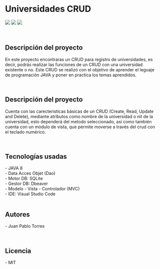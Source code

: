 <h1 aling="center">Universidades CRUD</h1>

<p class = "badges">
<img src="https://img.shields.io/badge/Status-Done-success"> 
<img src="https://img.shields.io/badge/Licnese-MIT-blue">
<img src="https://img.shields.io/badge/Release%20date-February%202023-yellowgreen">
</p>
<br>
<h2>Descripción del proyecto</h2>
<p>
En este proyecto encontraras un CRUD para registro de universidades, es decir, podrás realizar las funciones de un CRUD con una universidad existente o no. Este CRUD se realizó con el objetivo de aprender el leguaje de programación JAVA y poner en practica los temas aprendidos. 
</p>
<br>
<h2>Descripción del proyecto</h2>
<p>
Cuenta con las carecteristicas básicas de un CRUD (Create, Read, Update and Delete), mediante atributos como nombre de la universidad o nit de la universidad, esto dependerá del metodo seleccionado, así como también cuenta con un módulo de vista, que permite moverse a través del crud con el teclado numérico.
</p>
<br>
<h2>Tecnologías usadas</h2>
- JAVA 8<br>
- Data Acces Objet (Dao)<br>
- Motor DB: SQLite <br>
- Gestor DB: Dbeaver<br>
- Modelo - Vista - Controlador (MVC)<br>
- IDE: Visual Studio Code<br>
<br>
<h2>Autores</h2>
<p>
- Juan Pablo Torres 
</p>
<br>
<h2>Licencia</h2>
<p>
- MIT
</p>
